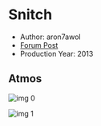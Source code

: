 # Snitch

* Author: aron7awol
* [Forum Post](https://www.avsforum.com/threads/bass-eq-for-filtered-movies.2995212/post-58317138)
* Production Year: 2013

## Atmos

![img 0](https://i.imgur.com/lr4rqF2.jpg)

![img 1](https://i.imgur.com/up0BDJp.png)

